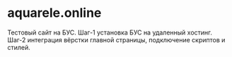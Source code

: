 # aquarele.online
Тестовый сайт на БУС.
Шаг-1 установка БУС на удаленный хостинг.
Шаг-2 интеграция вёрстки главной страницы, подключение скриптов и стилей.
